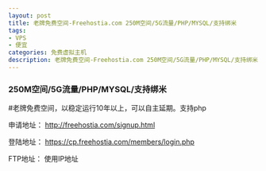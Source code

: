 ```yaml
---
layout: post
title: 老牌免费空间-Freehostia.com 250M空间/5G流量/PHP/MYSQL/支持绑米
tags:
- VPS
- 便宜
categories: 免费虚拟主机
description: 老牌免费空间-Freehostia.com 250M空间/5G流量/PHP/MYSQL/支持绑米
---
```


### 250M空间/5G流量/PHP/MYSQL/支持绑米

#老牌免费空间，以稳定运行10年以上，可以自主延期。支持php

申请地址：
http://freehostia.com/signup.html

登陆地址：
https://cp.freehostia.com/members/login.php

FTP地址：
使用IP地址
